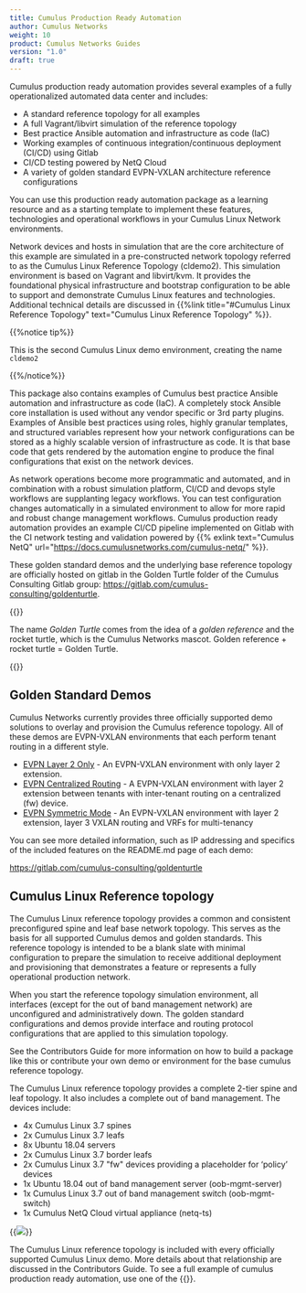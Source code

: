 ```yaml
---
title: Cumulus Production Ready Automation
author: Cumulus Networks
weight: 10
product: Cumulus Networks Guides
version: "1.0"
draft: true
---
```

Cumulus production ready automation provides several examples of a fully operationalized automated data center and includes:

- A standard reference topology for all examples
- A full Vagrant/libvirt simulation of the reference topology
- Best practice Ansible automation and infrastructure as code (IaC)
- Working examples of continuous integration/continuous deployment (CI/CD) using Gitlab
- CI/CD testing powered by NetQ Cloud
- A variety of golden standard EVPN-VXLAN architecture reference configurations

You can use this production ready automation package as a learning resource and as a starting template to implement these features, technologies and operational workflows in your Cumulus Linux Network environments.

Network devices and hosts in simulation that are the core architecture of this example are simulated in a pre-constructed network topology referred to as the Cumulus Linux Reference Topology (cldemo2). This simulation environment is based on Vagrant and libvirt/kvm. It provides the foundational physical infrastructure and bootstrap configuration to be able to support and demonstrate Cumulus Linux features and technologies. Additional technical details are discussed in {{%link title="#Cumulus Linux Reference Topology" text="Cumulus Linux Reference Topology" %}}.

{{%notice tip%}}

This is the second Cumulus Linux demo environment, creating the name `cldemo2`

{{%/notice%}}

This package also contains examples of Cumulus best practice Ansible automation and infrastructure as code (IaC). A completely stock Ansible core installation is used without any vendor specific or 3rd party plugins. Examples of Ansible best practices using roles, highly granular templates, and structured variables represent how your network configurations can be stored as a highly scalable version of infrastructure as code. It is that base code that gets rendered by the automation engine to produce the final configurations that exist on the network devices.

As network operations become more programmatic and automated, and in combination with a robust simulation platform, CI/CD and devops style workflows are supplanting legacy workflows. You can test configuration changes automatically in a simulated environment to allow for more rapid and robust change management workflows. Cumulus production ready automation provides an example CI/CD pipeline implemented on Gitlab with the CI network testing and validation powered by {{% exlink text="Cumulus NetQ" url="https://docs.cumulusnetworks.com/cumulus-netq/" %}}.

These golden standard demos and the underlying base reference topology are officially hosted on gitlab in the Golden Turtle folder of the Cumulus Consulting Gitlab group: https://gitlab.com/cumulus-consulting/goldenturtle.

{{<notice tip>}}

The name *Golden Turtle* comes from the idea of a *golden reference* and the rocket turtle, which is the Cumulus Networks mascot. Golden reference + rocket turtle = Golden Turtle.

{{</notice>}}

## Golden Standard Demos

Cumulus Networks currently provides three officially supported demo solutions to overlay and provision the Cumulus reference topology. All of these demos are EVPN-VXLAN environments that each perform tenant routing in a different style.

- [EVPN Layer 2 Only](https://gitlab.com/cumulus-consulting/goldenturtle/dc_configs_vxlan_evpnl2only) - An EVPN-VXLAN environment with only layer 2 extension.
- [EVPN Centralized Routing](https://gitlab.com/cumulus-consulting/goldenturtle/dc_configs_vxlan_evpncent) - A EVPN-VXLAN environment with layer 2 extension between tenants with inter-tenant routing on a centralized (fw) device.
- [EVPN Symmetric Mode](https://gitlab.com/cumulus-consulting/goldenturtle/dc_configs_vxlan_evpnsym) - An EVPN-VXLAN environment with layer 2 extension, layer 3 VXLAN routing and VRFs for multi-tenancy

You can see more detailed information, such as IP addressing and specifics of the included features on the README.md page of each demo:

https://gitlab.com/cumulus-consulting/goldenturtle

## Cumulus Linux Reference topology

The Cumulus Linux reference topology provides a common and consistent preconfigured spine and leaf base network topology. This serves as the basis for all supported Cumulus demos and golden standards. This reference topology is intended to be a blank slate with minimal configuration to prepare the simulation to receive additional deployment and provisioning that demonstrates a feature or represents a fully operational production network.

When you start the reference topology simulation environment, all interfaces (except for the out of band management network) are unconfigured and administratively down. The golden standard configurations and demos provide interface and routing protocol configurations that are applied to this simulation topology.

See the Contributors Guide for more information on how to build a package like this or contribute your own demo or environment for the base cumulus reference topology.

The Cumulus Linux reference topology provides a complete 2-tier spine and leaf topology. It also includes a complete out of band management. The devices include:

- 4x Cumulus Linux 3.7 spines
- 2x Cumulus Linux 3.7 leafs
- 8x Ubuntu 18.04 servers
- 2x Cumulus Linux 3.7 border leafs
- 2x Cumulus Linux 3.7 "fw" devices providing a placeholder for ‘policy’ devices
- 1x Ubuntu 18.04 out of band management server (oob-mgmt-server)
- 1x Cumulus Linux 3.7 out of band management switch (oob-mgmt-switch)
- 1x Cumulus NetQ Cloud virtual appliance (netq-ts)

{{<img src="/images/guides/cldemo2-diagram.png" >}}

The Cumulus Linux reference topology is included with every officially supported Cumulus Linux demo. More details about that relationship are discussed in the Contributors Guide. To see a full example of cumulus production ready automation, use one of the {{<link text="EVPN VXLAN golden standard demos" title="#Officially Supported Golden Standard Demos" >}}.
